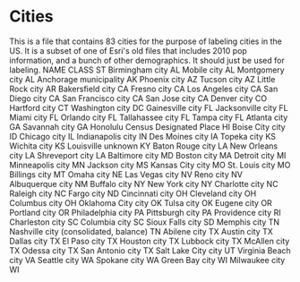 # Cities
This is a file that contains 83 cities for the purpose of labeling cities in the US.
It is a subset of one of Esri's old files that includes 2010 pop information, and a bunch of other demographics. It should just be used for labeling. 
NAME	CLASS	ST
Birmingham	city	AL
Mobile	city	AL
Montgomery	city	AL
Anchorage	municipality	AK
Phoenix	city	AZ
Tucson	city	AZ
Little Rock	city	AR
Bakersfield	city	CA
Fresno	city	CA
Los Angeles	city	CA
San Diego	city	CA
San Francisco	city	CA
San Jose	city	CA
Denver	city	CO
Hartford	city	CT
Washington	city	DC
Gainesville	city	FL
Jacksonville	city	FL
Miami	city	FL
Orlando	city	FL
Tallahassee	city	FL
Tampa	city	FL
Atlanta	city	GA
Savannah	city	GA
Honolulu	Census Designated Place	HI
Boise City	city	ID
Chicago	city	IL
Indianapolis	city	IN
Des Moines	city	IA
Topeka	city	KS
Wichita	city	KS
Louisville	unknown	KY
Baton Rouge	city	LA
New Orleans	city	LA
Shreveport	city	LA
Baltimore	city	MD
Boston	city	MA
Detroit	city	MI
Minneapolis	city	MN
Jackson	city	MS
Kansas City	city	MO
St. Louis	city	MO
Billings	city	MT
Omaha	city	NE
Las Vegas	city	NV
Reno	city	NV
Albuquerque	city	NM
Buffalo	city	NY
New York	city	NY
Charlotte	city	NC
Raleigh	city	NC
Fargo	city	ND
Cincinnati	city	OH
Cleveland	city	OH
Columbus	city	OH
Oklahoma City	city	OK
Tulsa	city	OK
Eugene	city	OR
Portland	city	OR
Philadelphia	city	PA
Pittsburgh	city	PA
Providence	city	RI
Charleston	city	SC
Columbia	city	SC
Sioux Falls	city	SD
Memphis	city	TN
Nashville	city (consolidated, balance)	TN
Abilene	city	TX
Austin	city	TX
Dallas	city	TX
El Paso	city	TX
Houston	city	TX
Lubbock	city	TX
McAllen	city	TX
Odessa	city	TX
San Antonio	city	TX
Salt Lake City	city	UT
Virginia Beach	city	VA
Seattle	city	WA
Spokane	city	WA
Green Bay	city	WI
Milwaukee	city	WI
